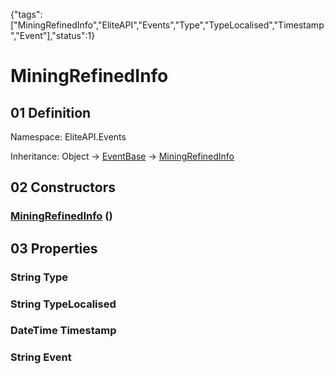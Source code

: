 {"tags":["MiningRefinedInfo","EliteAPI","Events","Type","TypeLocalised","Timestamp","Event"],"status":1}

# MiningRefinedInfo

## 01 Definition

Namespace: <span class='code'>EliteAPI.Events</span>

Inheritance: <span class='code'>Object</span> → <span class='code'>[EventBase](../../EliteAPI/Events/EventBase.html)</span> → <span class='code'>[MiningRefinedInfo](../../EliteAPI/Events/MiningRefinedInfo.html)</span>

## 02 Constructors

### <span class='code'>[MiningRefinedInfo](../../EliteAPI/Events/MiningRefinedInfo.html)</span> ()

## 03 Properties

### <span class='code'>String</span> Type

### <span class='code'>String</span> TypeLocalised

### <span class='code'>DateTime</span> Timestamp

### <span class='code'>String</span> Event

